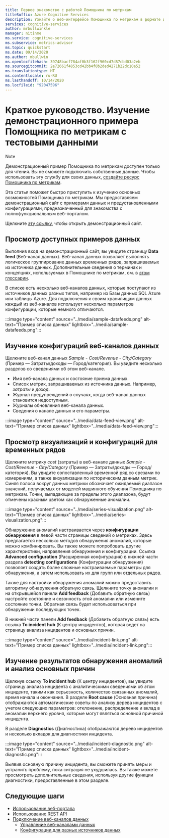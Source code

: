 ```yaml
---
title: Первое знакомство с работой Помощника по метрикам
titleSuffix: Azure Cognitive Services
description: Узнайте о веб-интерфейсе Помощника по метрикам в формате демонстрационного примера
services: cognitive-services
author: mrbullwinkle
manager: nitinme
ms.service: cognitive-services
ms.subservice: metrics-advisor
ms.topic: quickstart
ms.date: 09/14/2020
ms.author: mbullwin
ms.openlocfilehash: 39748bacf784af0b3f162f960cd7d87cbd03a2eb
ms.sourcegitcommit: 2e72661f4853cd42bb4f0b2ded4271b22dc10a52
ms.translationtype: HT
ms.contentlocale: ru-RU
ms.lasthandoff: 10/14/2020
ms.locfileid: "92047596"
---
```

# <a name="quickstart-explore-the-metrics-advisor-demo-with-example-data"></a>Краткое руководство. Изучение демонстрационного примера Помощника по метрикам с тестовыми данными

> [!Note]
> Демонстрационный пример Помощника по метрикам доступен только для чтения. Вы не сможете подключить собственные данные. Чтобы использовать эту службу для своих данных, [создайте ресурс Помощника по метрикам](web-portal.md).

Эта статья поможет быстро приступить к изучению основных возможностей Помощника по метрикам. Мы предоставляем демонстрационный сайт с примерами данных и предустановленными конфигурациями, предназначенный для знакомства с полнофункциональным веб-порталом.

Щелкните [эту ссылку](https://aka.ms/MetricsAdvisor/Demo), чтобы открыть демонстрационный сайт.

## <a name="view-the-available-sample-data"></a>Просмотр доступных примеров данных

Выполнив вход на демонстрационный сайт, вы увидите страницу **Data feed** (Веб-канал данных). Веб-канал данных позволяет выполнять логическое группирование данных временных рядов, запрашиваемых из источника данных. Дополнительные сведения о терминах и концепциях, используемых в Помощнике по метрикам, см. в [этом глоссарии](../glossary.md). 

В списке есть несколько веб-каналов данных, которые поступают из источников данных разных типов, например из Базы данных SQL Azure или таблицы Azure. Для подключения к своим хранилищам данных каждый из веб-каналов использует несколько параметров конфигурации, которые немного отличаются.

:::image type="content" source="../media/sample-datafeeds.png" alt-text="Пример списка данных" lightbox="../media/sample-datafeeds.png":::

## <a name="explore-the-data-feed-configurations"></a>Изучение конфигураций веб-каналов данных

Щелкните веб-канал данных *Sample - Cost/Revenue - City/Category* (Пример — Затраты/доходы — Город/категория). Вы увидите несколько разделов со сведениями об этом веб-канале.

* Имя веб-канала данных и состояние приема данных.
* Список метрик, запрашиваемых из источника данных. Например, *затраты* и *доход*. 
* Журнал предупреждений о случаях, когда веб-канал данных становится недоступным. 
* Журналы обновления веб-канала данных.   
* Сведения о канале данных и его параметры.

:::image type="content" source="../media/data-feed-view.png" alt-text="Пример списка данных" lightbox="../media/data-feed-view.png":::


## <a name="view-time-series-visualizations-and-configurations"></a>Просмотр визуализаций и конфигураций для временных рядов

Щелкните метрику *cost* (затраты) в веб-канале данных *Sample - Cost/Revenue - City/Category* (Пример — Затраты/доходы — Город/категория). Вы увидите сопоставленный временной ряд со срезами по измерениям, а также визуализации по историческим данным метрик. Синяя полоса вокруг данных метрики обозначает ожидаемый диапазон значений, получаемых от моделей машинного обучения Помощника по метрикам. Точки, выпадающие за пределы этого диапазона, будут отмечены красным цветом как обнаруженные аномалии. 

:::image type="content" source="../media/series-visualization.png" alt-text="Пример списка данных" lightbox="../media/series-visualization.png":::

Обнаружение аномалий настраивается через **конфигурации обнаружения** в левой части страницы сведений о метриках. Здесь предлагается несколько методов обнаружения аномалий, которые можно комбинировать. Вы также можете попробовать другие характеристики, направления обнаружения и конфигурации. Ссылка **Advanced configuration** (Расширенная конфигурация) в нижней части раздела **detecting configurations** (Конфигурации обнаружения) позволяет создать более сложные настраиваемые параметры для обнаружения, а затем использовать их для групп или отдельных рядов. 

Также для настройки обнаружения аномалий можно предоставить алгоритму обнаружения обратную связь. Щелкните точку аномалии и на открывшейся панели **Add feedback** (Добавить обратную связь) настройте состояние и сезонность этой аномалии или измените состояние точки. Обратная связь будет использоваться при обнаружении последующих точек.  

В нижней части панели **Add feedback** (Добавить обратную связь) есть ссылка **To incident hub** (К центру инцидентов), которая ведет на страницу анализа инцидентов и основных причин.  

:::image type="content" source="../media/incident-link.png" alt-text="Пример списка данных" lightbox="../media/incident-link.png":::

## <a name="explore-anomaly-detection-results-and-perform-root-cause-analysis"></a>Изучение результатов обнаружения аномалий и анализ основных причин

Щелкнув ссылку **To incident hub** (К центру инцидентов), вы увидите страницу анализа инцидента с аналитическими сведениями об этом инциденте, такими как серьезность, количество связанных аномалий, время начала и окончания. В разделе **Root cause** (Основная причина) отображаются автоматические советы по анализу дерева инцидентов с учетом следующих параметров: отклонение, распределение и вклад в аномалии верхнего уровня, которые могут являться основной причиной инцидента.

В разделе **Diagnostics** (Диагностика) отображаются дерево инцидентов и несколько вкладок для диагностики инцидента.

:::image type="content" source="../media/incident-diagnostic.png" alt-text="Пример списка данных" lightbox="../media/incident-diagnostic.png":::

Выявив основную причину инцидента, вы сможете принять меры и устранить проблему, пока ситуация не ухудшилась. Вы также можете просмотреть дополнительные сведения, используя другие функции диагностики, предоставленные в этом разделе. 

## <a name="next-steps"></a>Следующие шаги

- [Использование веб-портала](web-portal.md)
- [Использование REST API](rest-api.md)
- [Подключение веб-каналов данных](../how-tos/onboard-your-data.md)
    - [Управление веб-каналами данных](../how-tos/manage-data-feeds.md)
    - [Конфигурации для разных источников данных](../data-feeds-from-different-sources.md)
